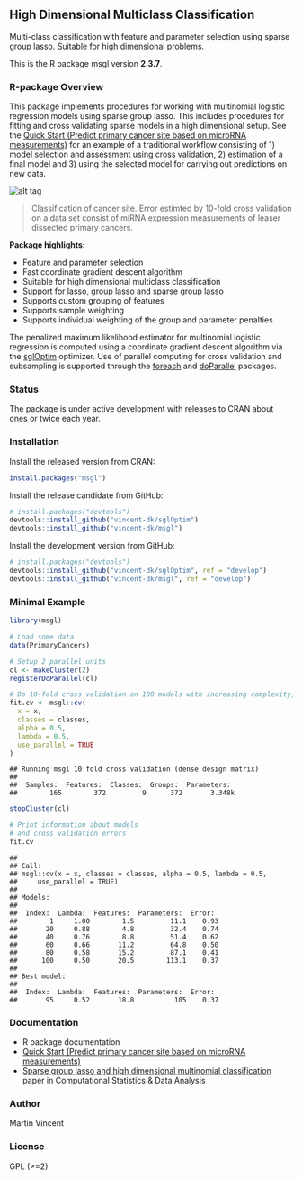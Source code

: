 ## High Dimensional Multiclass Classification

Multi-class classification with feature and parameter selection using
sparse group lasso. Suitable for high dimensional problems.

This is the R package msgl version **2.3.7**.

### R-package Overview

This package implements procedures for working with multinomial logistic
regression models using sparse group lasso. This includes procedures for
fitting and cross validating sparse models in a high dimensional setup.
See the [Quick Start (Predict primary cancer site based on microRNA
measurements)](quick-start.md) for an example of a traditional workflow
consisting of 1) model selection and assessment using cross validation,
2) estimation of a final model and 3) using the selected model for
carrying out predictions on new data.

![alt tag](https://raw.github.com/nielsrhansen/msgl/master/fig1.png)

> Classification of cancer site. Error estimted by 10-fold cross
> validation on a data set consist of miRNA expression measurements of
> leaser dissected primary cancers.

**Package highlights:**

  - Feature and parameter selection
  - Fast coordinate gradient descent algorithm
  - Suitable for high dimensional multiclass classification
  - Support for lasso, group lasso and sparse group lasso
  - Supports custom grouping of features
  - Supports sample weighting
  - Supports individual weighting of the group and parameter penalties

The penalized maximum likelihood estimator for multinomial logistic
regression is computed using a coordinate gradient descent algorithm via
the [sglOptim](https://github.com/vincent-dk/sglOptim) optimizer. Use of
parallel computing for cross validation and subsampling is supported
through the [foreach](https://cran.r-project.org/package=foreach) and
[doParallel](https://cran.r-project.org/package=doParallel) packages.

### Status

The package is under active development with releases to CRAN about ones
or twice each year.

### Installation

Install the released version from CRAN:

``` r
install.packages("msgl")
```

Install the release candidate from GitHub:

``` r
# install.packages("devtools")
devtools::install_github("vincent-dk/sglOptim")
devtools::install_github("vincent-dk/msgl")
```

Install the development version from GitHub:

``` r
# install.packages("devtools")
devtools::install_github("vincent-dk/sglOptim", ref = "develop")
devtools::install_github("vincent-dk/msgl", ref = "develop")
```

### Minimal Example

``` r
library(msgl)

# Load some data
data(PrimaryCancers)

# Setup 2 parallel units
cl <- makeCluster(2)
registerDoParallel(cl)

# Do 10-fold cross validation on 100 models with increasing complexity, using the 2 parallel units
fit.cv <- msgl::cv(
  x = x,
  classes = classes,
  alpha = 0.5,
  lambda = 0.5,
  use_parallel = TRUE
)
```

    ## Running msgl 10 fold cross validation (dense design matrix)
    ## 
    ##  Samples:  Features:  Classes:  Groups:  Parameters: 
    ##        165        372         9      372       3.348k

``` r
stopCluster(cl)

# Print information about models
# and cross validation errors
fit.cv
```

    ## 
    ## Call:
    ## msgl::cv(x = x, classes = classes, alpha = 0.5, lambda = 0.5, 
    ##     use_parallel = TRUE)
    ## 
    ## Models:
    ## 
    ##  Index:  Lambda:  Features:  Parameters:  Error: 
    ##        1     1.00        1.5         11.1    0.93
    ##       20     0.88        4.8         32.4    0.74
    ##       40     0.76        8.8         51.4    0.62
    ##       60     0.66       11.2         64.8    0.50
    ##       80     0.58       15.2         87.1    0.41
    ##      100     0.50       20.5        113.1    0.37
    ## 
    ## Best model:
    ## 
    ##  Index:  Lambda:  Features:  Parameters:  Error: 
    ##       95     0.52       18.8          105    0.37

### Documentation

  - R package documentation
  - [Quick Start (Predict primary cancer site based on microRNA
    measurements)](quick-start.md)
  - [Sparse group lasso and high dimensional multinomial
    classification](http://dx.doi.org/10.1016/j.csda.2013.06.004) paper
    in Computational Statistics & Data Analysis

### Author

Martin Vincent

### License

GPL (\>=2)
